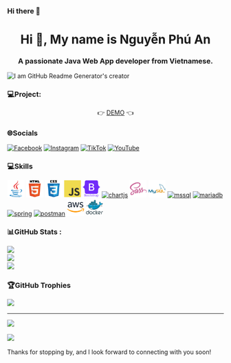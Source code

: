 ### Hi there 👋

<!--
**annpdev/annpdev** is a ✨ _special_ ✨ repository because its `README.md` (this file) appears on your GitHub profile.

Here are some ideas to get you started:

- 🔭 I’m currently working on ...
- 🌱 I’m currently learning ...
- 👯 I’m looking to collaborate on ...
- 🤔 I’m looking for help with ...
- 💬 Ask me about ...
- 📫 How to reach me: ...
- 😄 Pronouns: ...
- ⚡ Fun fact: ...
-->
<h1 align="center">Hi 👋, My name is Nguyễn Phú An</h1>
<h3 align="center">A passionate Java Web App developer from Vietnamese.</h3>

![I am GitHub Readme Generator's creator](https://github.com/annpdev/annpdev/blob/main/images/banner.png)

### 💻Project:
<p align="center">👉 <a href="http://dichvutaikhoan.online/" target="_blank" rel="noreferrer">DEMO</a> 👈</p>

### 🌐Socials
[![Facebook](https://img.shields.io/badge/Facebook-%231877F2.svg?logo=Facebook&logoColor=white)](https://www.facebook.com/annp.dev/) [![Instagram](https://img.shields.io/badge/Instagram-%23E4405F.svg?logo=Instagram&logoColor=white)](https://www.instagram.com/annp.dev/) [![TikTok](https://img.shields.io/badge/TikTok-%23000000.svg?logo=TikTok&logoColor=white)](https://www.tiktok.com/@annp.dev) [![YouTube](https://img.shields.io/badge/YouTube-%23FF0000.svg?logo=YouTube&logoColor=white)](https://www.youtube.com/@annp_dev) 

### 💻Skills
<p align="left"><a href="https://www.java.com" target="_blank" rel="noreferrer"><img src="https://raw.githubusercontent.com/devicons/devicon/master/icons/java/java-original.svg" alt="java" width="40"     height="40"/></a> <a href="https://www.w3.org/html/" target="_blank" rel="noreferrer"><img src="https://raw.githubusercontent.com/devicons/devicon/master/icons/html5/html5-original-wordmark.svg" alt="html5" width="40" height="40"/></a> <a href="https://www.w3schools.com/css/" target="_blank" rel="noreferrer"><img src="https://raw.githubusercontent.com/devicons/devicon/master/icons/css3/css3-original-wordmark.svg" alt="css3" width="40" height="40"/></a> <a href="https://developer.mozilla.org/en-US/docs/Web/JavaScript" target="_blank" rel="noreferrer"><img src="https://raw.githubusercontent.com/devicons/devicon/master/icons/javascript/javascript-original.svg" alt="javascript" width="40" height="40"/></a> <a href="https://getbootstrap.com" target="_blank" rel="noreferrer"><img src="https://raw.githubusercontent.com/devicons/devicon/master/icons/bootstrap/bootstrap-plain-wordmark.svg" alt="bootstrap" width="40" height="40"/></a> <a href="https://www.chartjs.org" target="_blank" rel="noreferrer"><img src="https://www.chartjs.org/media/logo-title.svg" alt="chartjs" width="40" height="40"/></a> <a href="https://sass-lang.com" target="_blank" rel="noreferrer"><img src="https://raw.githubusercontent.com/devicons/devicon/master/icons/sass/sass-original.svg" alt="sass" width="40" height="40"/></a> <a href="https://www.mysql.com/" target="_blank" rel="noreferrer"><img src="https://raw.githubusercontent.com/devicons/devicon/master/icons/mysql/mysql-original-wordmark.svg" alt="mysql" width="40" height="40"/></a> </a> <a href="https://www.microsoft.com/en-us/sql-server" target="_blank" rel="noreferrer"><img src="https://www.svgrepo.com/show/303229/microsoft-sql-server-logo.svg" alt="mssql" width="40" height="40"/></a> <a href="https://mariadb.org/" target="_blank" rel="noreferrer"><img src="https://www.vectorlogo.zone/logos/mariadb/mariadb-icon.svg" alt="mariadb" width="40" height="40"/></a> <a href="https://spring.io/" target="_blank" rel="noreferrer"><img src="https://www.vectorlogo.zone/logos/springio/springio-icon.svg" alt="spring" width="40" height="40"/></a> <a href="https://postman.com" target="_blank" rel="noreferrer"><img src="https://www.vectorlogo.zone/logos/getpostman/getpostman-icon.svg" alt="postman" width="40" height="40"/></a> <a href="https://aws.amazon.com" target="_blank" rel="noreferrer"><img src="https://raw.githubusercontent.com/devicons/devicon/master/icons/amazonwebservices/amazonwebservices-original-wordmark.svg" alt="aws" width="40" height="40"/></a> <a href="https://www.docker.com" target="_blank" rel="noreferrer"><img src="https://raw.githubusercontent.com/devicons/devicon/master/icons/docker/docker-original-wordmark.svg" alt="docker" width="40" height="40"/></a></p>

### 📊GitHub Stats :

![](https://github-readme-stats.vercel.app/api?username=annpdev&theme=radical&hide_border=false&include_all_commits=false&count_private=false)<br/>
![](https://github-readme-streak-stats.herokuapp.com/?user=annpdev&theme=radical&hide_border=false)<br/>
![](https://github-readme-stats.vercel.app/api/top-langs/?username=annpdev&theme=radical&hide_border=false&include_all_commits=false&count_private=false&layout=compact)

### 🏆GitHub Trophies
![](https://github-trophies.vercel.app/?username=annpdev&theme=radical&no-frame=true&no-bg=false&margin-w=4)

---

<a href="https://www.github.com/annpdev" target="_blank" rel="noreferrer"><img
src="https://img.shields.io/github/followers/annpdev?logo=github&style=for-the-badge&color=f97316&labelColor=22272e" /></a>

[![](https://visitcount.itsvg.in/api?id=annpdev&icon=0&color=3)](https://visitcount.itsvg.in)

Thanks for stopping by, and I look forward to connecting with you soon!
